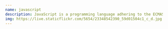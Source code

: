 ```yaml
---
name: javascript
description: JavaScript is a programming language adhering to the ECMAScript spec.
img: https://live.staticflickr.com/5654/23348542390_59d01504c1_c_d.jpg
---
```

